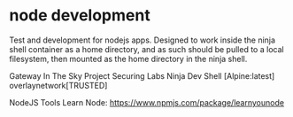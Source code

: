# node development

Test and development for nodejs apps. Designed to work inside the ninja shell container as a home directory, and as such should be pulled to a local filesystem, then mounted as the home directory in the ninja shell.


Gateway In The Sky Project Securing Labs Ninja Dev Shell [Alpine:latest] overlaynetwork[TRUSTED] 
 
NodeJS Tools 
Learn Node: https://www.npmjs.com/package/learnyounode 
 

